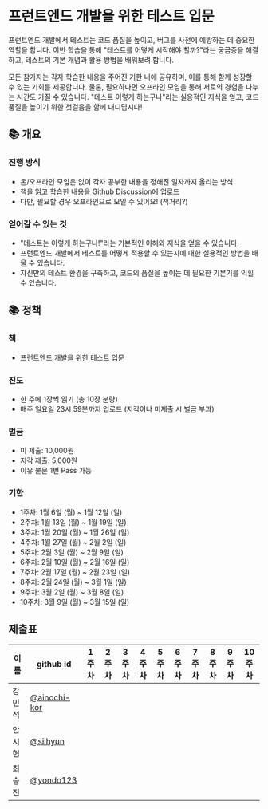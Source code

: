 # 프런트엔드 개발을 위한 테스트 입문
프런트엔드 개발에서 테스트는 코드 품질을 높이고, 버그를 사전에 예방하는 데 중요한 역할을 합니다. 이번 학습을 통해 "테스트를 어떻게 시작해야 할까?"라는 궁금증을 해결하고, 테스트의 기본 개념과 활용 방법을 배워보려 합니다.

모든 참가자는 각자 학습한 내용을 주어진 기한 내에 공유하며, 이를 통해 함께 성장할 수 있는 기회를 제공합니다. 물론, 필요하다면 오프라인 모임을 통해 서로의 경험을 나누는 시간도 가질 수 있습니다. "테스트 이렇게 하는구나"라는 실용적인 지식을 얻고, 코드 품질을 높이기 위한 첫걸음을 함께 내디딥시다!


## 📚 개요
### 진행 방식
- 온/오프라인 모임은 없이 각자 공부한 내용을 정해진 일자까지 올리는 방식
- 책을 읽고 학습한 내용을 Github Discussion에 업로드
- 다만, 필요할 경우 오프라인으로 모일 수 있어요! (책거리?)
### 얻어갈 수 있는 것
- "테스트는 이렇게 하는구나!"라는 기본적인 이해와 지식을 얻을 수 있습니다.
- 프런트엔드 개발에서 테스트를 어떻게 적용할 수 있는지에 대한 실용적인 방법을 배울 수 있습니다.
- 자신만의 테스트 환경을 구축하고, 코드의 품질을 높이는 데 필요한 기본기를 익힐 수 있습니다.


## 📚 정책
### 책
- [프런트엔드 개발을 위한 테스트 입문](https://www.yes24.com/Product/Goods/133302593)

### 진도
- 한 주에 1장씩 읽기 (총 10장 분량)
- 매주 일요일 23시 59분까지 업로드 (지각이나 미제출 시 벌금 부과)

### 벌금
- 미 제출: 10,000원
- 지각 제출: 5,000원
- 이유 불문 1번 Pass 가능

### 기한
- 1주차: 1월 6일 (월) ~ 1월 12일 (일)
- 2주차: 1월 13일 (월) ~ 1월 19일 (일)
- 3주차: 1월 20일 (월) ~ 1월 26일 (일)
- 4주차: 1월 27일 (월) ~ 2월 2일 (일)
- 5주차: 2월 3일 (월) ~ 2월 9일 (일)
- 6주차: 2월 10일 (월) ~ 2월 16일 (일)
- 7주차: 2월 17일 (월) ~ 2월 23일 (일)
- 8주차: 2월 24일 (월) ~ 3월 1일 (일)
- 9주차: 3월 2일 (월) ~ 3월 8일 (일)
- 10주차: 3월 9일 (월) ~ 3월 15일 (일)



## 제출표

| 이름   | github id      | 1주차 | 2주차 | 3주차 | 4주차 | 5주차 | 6주차 | 7주차 | 8주차 | 9주차 | 10주차 |
|--------|----------------|-------|-------|-------|-------|-------|-------|-------|-------|-------|--------|
| 강민석 | [@ainochi-kor](https://github.com/ainochi-kor)   |       |       |       |       |       |       |       |       |       |        |
| 안시현 | [@siihyun](https://github.com/siihyun)   |       |       |       |       |       |       |       |       |       |        |
| 최승진 | [@yondo123](https://github.com/yondo123)   |       |       |       |       |       |       |       |       |       |        |


